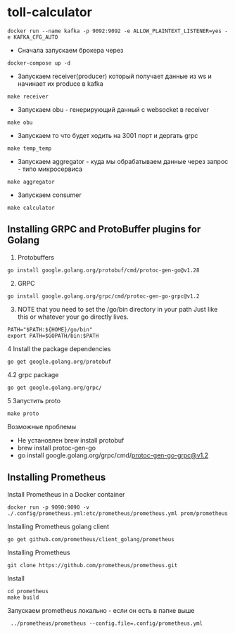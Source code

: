 # toll-calculator
```
docker run --name kafka -p 9092:9092 -e ALLOW_PLAINTEXT_LISTENER=yes -e KAFKA_CFG_AUTO
```



- Сначала запускаем брокера через
```
docker-compose up -d
```

- Запускаем receiver(producer) который получает данные из ws и начинает их produce в kafka
```
make receiver
```

- Запускаем obu - генерирующий данный с websocket в receiver
```
make obu
```

- Запускаем то что будет ходить на 3001 порт и дергать grpc

```
make temp_temp
```

- Запускаем aggregator - куда мы обрабатываем данные через запрос - типо микросервиса

```
make aggregator
```

- Запускаем consumer
```
make calculator
```

## Installing GRPC and ProtoBuffer plugins for Golang
1. Protobuffers
```
go install google.golang.org/protobuf/cmd/protoc-gen-go@v1.28   
```

2. GRPC

```
go install google.golang.org/grpc/cmd/protoc-gen-go-grpc@v1.2
```

3. NOTE that you need to set the /go/bin directory in your path
Just like this or whatever your go directly lives.

```
PATH="$PATH:${HOME}/go/bin"
export PATH=$GOPATH/bin:$PATH

```


4 Install the package dependencies
```
go get google.golang.org/protobuf
```

4.2 grpc package
```
go get google.golang.org/grpc/
```


5 Запустить proto
```
make proto
```


Возможные проблемы 

- Не установлен brew install protobuf
-  brew install protoc-gen-go
- go install google.golang.org/grpc/cmd/protoc-gen-go-grpc@v1.2


## Installing Prometheus
Install Prometheus in a Docker container
```
docker run -p 9090:9090 -v ./.config/prometheus.yml:etc/prometheus/prometheus.yml prom/prometheus
```

Installing Prometheus golang client
```
go get github.com/prometheus/client_golang/prometheus
```

Installing Prometheus
```
git clone https://github.com/prometheus/prometheus.git
```

Install
```
cd prometheus
make build
```

Запускаем prometheus локально - если он есть в папке выше
```
 ../prometheus/prometheus --config.file=.config/prometheus.yml
```